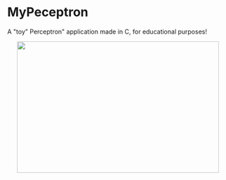 # MyPeceptron
A "toy" Perceptron" application made in C, for educational purposes!
<p align="center">
  <img width="460" height="300" src="http://www.fillmurray.com/460/300">
</p>
